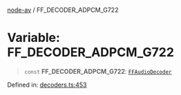 [node-av](../globals.md) / FF\_DECODER\_ADPCM\_G722

# Variable: FF\_DECODER\_ADPCM\_G722

> `const` **FF\_DECODER\_ADPCM\_G722**: [`FFAudioDecoder`](../type-aliases/FFAudioDecoder.md)

Defined in: [decoders.ts:453](https://github.com/seydx/av/blob/f8631fc881b394300b1479f511d55cf1c370a87f/src/constants/decoders.ts#L453)
